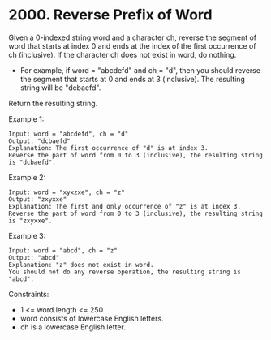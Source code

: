 # 2000. Reverse Prefix of Word


Given a 0-indexed string word and a character ch, reverse the segment of word that starts at index 0 and ends at the index of the first occurrence of ch (inclusive). If the character ch does not exist in word, do nothing.

*    For example, if word = "abcdefd" and ch = "d", then you should reverse the segment that starts at 0 and ends at 3 (inclusive). The resulting string will be "dcbaefd".

Return the resulting string.

 

Example 1:

    Input: word = "abcdefd", ch = "d"
    Output: "dcbaefd"
    Explanation: The first occurrence of "d" is at index 3. 
    Reverse the part of word from 0 to 3 (inclusive), the resulting string is "dcbaefd".

Example 2:

    Input: word = "xyxzxe", ch = "z"
    Output: "zxyxxe"
    Explanation: The first and only occurrence of "z" is at index 3.
    Reverse the part of word from 0 to 3 (inclusive), the resulting string is "zxyxxe".

Example 3:

    Input: word = "abcd", ch = "z"
    Output: "abcd"
    Explanation: "z" does not exist in word.
    You should not do any reverse operation, the resulting string is "abcd".

 

Constraints:

*    1 <= word.length <= 250
*    word consists of lowercase English letters.
*    ch is a lowercase English letter.

